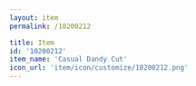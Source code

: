 ```yaml
---
layout: item
permalink: /10200212

title: Item
id: '10200212'
item_name: 'Casual Dandy Cut'
icon_url: 'item/icon/customize/10200212.png'
---
```

